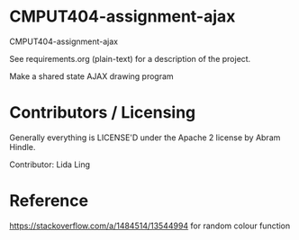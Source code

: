 CMPUT404-assignment-ajax
==============================

CMPUT404-assignment-ajax

See requirements.org (plain-text) for a description of the project.

Make a shared state AJAX drawing program

Contributors / Licensing
========================

Generally everything is LICENSE'D under the Apache 2 license by Abram Hindle.

Contributor: Lida Ling



Reference
========================
https://stackoverflow.com/a/1484514/13544994 for random colour function
